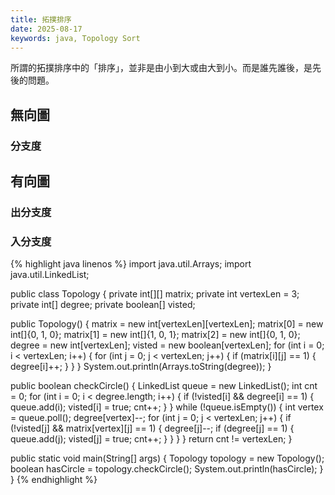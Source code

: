 ```yaml
---
title: 拓撲排序
date: 2025-08-17
keywords: java, Topology Sort
---
```

所謂的拓撲排序中的「排序」，並非是由小到大或由大到小。而是誰先誰後，是先後的問題。<br>

## 無向圖
### 分支度


## 有向圖
### 出分支度
### 入分支度

{% highlight java linenos %}
import java.util.Arrays;
import java.util.LinkedList;

public class Topology {
  private int[][] matrix;
  private int vertexLen = 3;
  private int[] degree;
  private boolean[] visted;

  public Topology() {
    matrix = new int[vertexLen][vertexLen];
    matrix[0] = new int[]{0, 1, 0};
    matrix[1] = new int[]{1, 0, 1};
    matrix[2] = new int[]{0, 1, 0};
    degree = new int[vertexLen];
    visted = new boolean[vertexLen];
    for (int i = 0; i < vertexLen; i++) {
      for (int j = 0; j < vertexLen; j++) {
        if (matrix[i][j] == 1) {
          degree[i]++;
        }
      }
    }
    System.out.println(Arrays.toString(degree));
  }

  public boolean checkCircle() {
    LinkedList<Integer> queue = new LinkedList<Integer>();
    int cnt = 0;
    for (int i = 0; i < degree.length; i++) {
      if (!visted[i] && degree[i] == 1) {
        queue.add(i);
        visted[i] = true;
        cnt++;
      }
    }
    while (!queue.isEmpty()) {
      int vertex = queue.poll();
      degree[vertex]--;
      for (int j = 0; j < vertexLen; j++) {
        if (!visted[j] && matrix[vertex][j] == 1) {
          degree[j]--;
          if (degree[j] == 1) {
            queue.add(j);
            visted[j] = true;
            cnt++;
          }
        }
      }
    }
    return cnt != vertexLen;
  }

  public static void main(String[] args) {
    Topology topology = new Topology();
    boolean hasCircle = topology.checkCircle();
    System.out.println(hasCircle);
  }
}
{% endhighlight %}